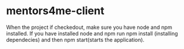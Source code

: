 # mentors4me-client

When the project if checkedout, make sure you have node and npm installed. If you have installed node and npm run npm install (installing dependecies) and then npm start(starts the application).

